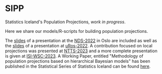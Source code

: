 # SIPP
Statistics Iceland's Population Projections, _work in progress_.

Here we share our models/R-scripts for building population projections. 

The [slides](https://github.com/violetacln/SIPP/blob/main/SIPP_june2022.pdf) of a presentation at the [NDS-2022](https://nds2021.demografi.no/) in Oslo  are included as well as the [slides](https://github.com/violetacln/SIPP/blob/main/SIPP_uRos2022.pdf) of a presentation at [uRos-2022](https://r-project.ro/conference2022.html). A contribution focused on local projections was presented at [NTTS-2023]( https://ec.europa.eu/eurostat/cros/content/NTTS2023_en) and a more complete presentation is given at [ISI-WSC-2023](https://www.isi2023.org/).
A Working Paper, entitled "Methodology of population projections based on hierarchical Bayesian models" has been published in the Statistical Series of Statistics Iceland can be found [here](http://hagstofan.s3.amazonaws.com/media/public/2023/79a217c5-f567-4ddb-bed7-45329a32d531.pdf).
